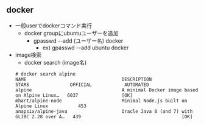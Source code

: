 ## docker

* 一般userでdockerコマンド実行
  * docker groupにubuntuユーザーを追加
    * gpasswd --add (ユーザー名) docker
      * ex) gpasswd --add ubuntu docker
* image検索
  * docker search (image名)
  ```
  # docker search alpine
  NAME                                   DESCRIPTION                                     STARS               OFFICIAL            AUTOMATED
  alpine                                 A minimal Docker image based on Alpine Linux…   6037                [OK]
  mhart/alpine-node                      Minimal Node.js built on Alpine Linux           453
  anapsix/alpine-java                    Oracle Java 8 (and 7) with GLIBC 2.28 over A…   439                                     [OK]
  ```